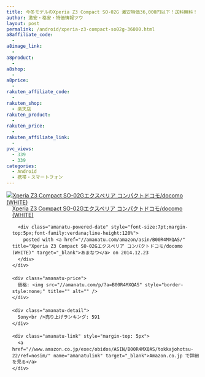 ```yaml
---
title: 今冬モデルのXperia Z3 Compact SO-02G 激安特価36,000円以下！送料無料！
author: 激安・格安・特価情報ツウ
layout: post
permalink: /android/xperia-z3-compact-so02g-36000.html
a8affiliate_code:
  -
a8image_link:
  -
a8product:
  -
a8shop:
  -
a8price:
  -
rakuten_affiliate_code:
  -
rakuten_shop:
  - 楽天店
rakuten_product:
  -
rakuten_price:
  -
rakuten_affiliate_link:
  -
pvc_views:
  - 339
  - 339
categories:
  - Android
  - 携帯・スマートフォン
---
```

<div class="amanatu-box" style="margin-bottom:0px;">
  <div class="amanatu-image" style="float:left;">
    <a href="//www.amazon.co.jp/exec/obidos/ASIN/B00R4MXQAS/tokkajohotsu-22/ref=nosim/" name="amanatulink" target="_blank"><img src="//i1.wp.com/ecx.images-amazon.com/images/I/41ekxcuHdeL._SL160_.jpg?w=546" alt="Xperia Z3 Compact SO-02Gエクスペリア コンパクトドコモ/docomo (WHITE)" style="border: none;" data-recalc-dims="1" /></a>
  </div>

  <div class="amanatu-info" style="float:left;margin-left:15px;line-height:120%">
    <div class="amanatu-name" style="margin-bottom:10px;line-height:120%">
      <a href="//www.amazon.co.jp/exec/obidos/ASIN/B00R4MXQAS/tokkajohotsu-22/ref=nosim/" name="amanatulink" target="_blank">Xperia Z3 Compact SO-02Gエクスペリア コンパクトドコモ/docomo (WHITE)</a>

      <div class="amanatu-powered-date" style="font-size:7pt;margin-top:5px;font-family:verdana;line-height:120%">
        posted with <a href="//amanatu.com/amazon/asin/B00R4MXQAS/" title="Xperia Z3 Compact SO-02Gエクスペリア コンパクトドコモ/docomo (WHITE)" target="_blank">あまなつ</a> on 2014.12.23
      </div>
    </div>

    <div class="amanatu-price">
      価格: <img src="//amanatu.com/p/?a=B00R4MXQAS" style="border-style:none;" title="" alt="" />
    </div>

    <div class="amanatu-detail">
      Sony<br />売り上げランキング: 591
    </div>

    <div class="amanatu-link" style="margin-top: 5px">
      <a href="//www.amazon.co.jp/exec/obidos/ASIN/B00R4MXQAS/tokkajohotsu-22/ref=nosim/" name="amanatulink" target="_blank">Amazon.co.jp で詳細を見る</a>
    </div>
  </div>

  <div class="amanatu-footer" style="clear: left">
  </div>
</div>